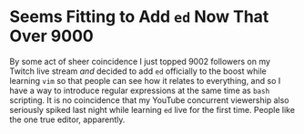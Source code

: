 # Seems Fitting to Add `ed` Now That Over 9000

By some act of sheer coincidence I just topped 9002 followers on my
Twitch live stream *and* decided to add `ed` officially to the boost
while learning `vim` so that people can see how it relates to
everything, and so I have a way to introduce regular expressions at the
same time as `bash` scripting. It is no coincidence that my YouTube
concurrent viewership also seriously spiked last night while learning
`ed` live for the first time. People like the one true editor,
apparently.
